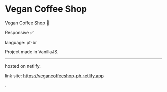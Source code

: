 # Vegan Coffee Shop


Vegan Coffee Shop 🌱

Responsive ✅

language: pt-br

Project made in VanillaJS.

<hr>
hosted on netlify.

link site: https://vegancoffeeshop-ph.netlify.app


.
